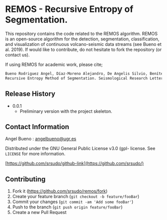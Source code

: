 # REMOS - Recursive Entropy of Segmentation. 

This repository contains the code related to the REMOS algorithm. REMOS is an open-source algorithm for the detection, segmentation, classification, and visualization of continuous volcano-seismic data streams (see Bueno et al. 2019). If would like to contribute, do not hesitate to fork the repository (or contact us).  

If using REMOS for academic work, please cite;

```sh
Bueno Rodriguez Angel, Díaz-Moreno Alejandro, De Angelis Silvio, Benítez Carmen and Ibáñez, J.M. 
Recursive Entropy Method of Segmentation. Seismological Research Letters. 91. 2019. 
```

## Release History

* 0.0.1
    * Preliminary version with the project skeleton. 
    

## Contact Information
Angel Bueno : angelbueno@ugr.es

Distributed under the GNU General Public License v3.0 (gpl- license. See ``LICENSE`` for more information.

[https://github.com/srsudo/github-link](https://github.com/srsudo/)

## Contributing

1. Fork it (<https://github.com/srsudo/remos/fork>)
2. Create your feature branch (`git checkout -b feature/fooBar`)
3. Commit your changes (`git commit -am 'Add some fooBar'`)
4. Push to the branch (`git push origin feature/fooBar`)
5. Create a new Pull Request
